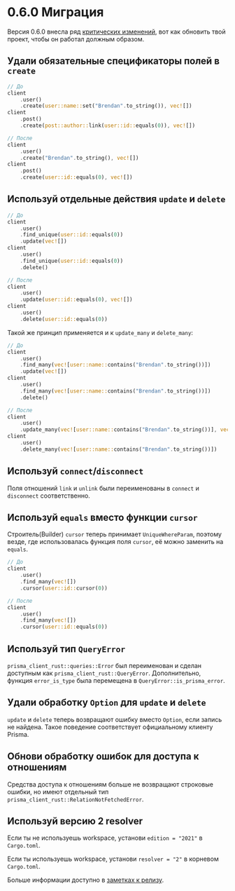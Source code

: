 # 0.6.0 Миграция

Версия 0.6.0 внесла ряд [критических изменений](https://github.com/Brendonovich/prisma-client-rust/releases/tag/0.6.0#breaking-changes), вот как обновить твой проект, чтобы он работал должным образом.

## Удали обязательные спецификаторы полей в `create`

```rust
// До
client
    .user()
    .create(user::name::set("Brendan".to_string()), vec![])
client
    .post()
    .create(post::author::link(user::id::equals(0)), vec![])

// После
client
    .user()
    .create("Brendan".to_string(), vec![])
client
    .post()
    .create(user::id::equals(0), vec![])
```

## Используй отдельные действия `update` и `delete`

```rust
// До
client
    .user()
    .find_unique(user::id::equals(0))
    .update(vec![])
client
    .user()
    .find_unique(user::id::equals(0))
    .delete()

// После
client
    .user()
    .update(user::id::equals(0), vec![])
client
    .user()
    .delete(user::id::equals(0))
```

Такой же принцип применяется и к `update_many` и `delete_many`:

```rust
// До
client
    .user()
    .find_many(vec![user::name::contains("Brendan".to_string())])
    .update(vec![])
client
    .user()
    .find_many(vec![user::name::contains("Brendan".to_string())])
    .delete()

// После
client
    .user()
    .update_many(vec![user::name::contains("Brendan".to_string())], vec![])
client
    .user()
    .delete_many(vec![user::name::contains("Brendan".to_string())])
```

## Используй `connect`/`disconnect`

Поля отношений `link` и `unlink` были переименованы в `connect` и `disconnect` соответственно.

## Используй `equals` вместо функции `cursor`

Строитель(Builder) `cursor` теперь принимает `UniqueWhereParam`, поэтому везде, где использовалась функция поля `cursor`, её можно заменить на `equals`.

```rust
// До
client
    .user()
    .find_many(vec![])
    .cursor(user::id::cursor(0))

// После
client
    .user()
    .find_many(vec![])
    .cursor(user::id::equals(0))
```

## Используй тип `QueryError`

`prisma_client_rust::queries::Error` был переименован и сделан доступным как `prisma_client_rust::QueryError`.
Дополнительно, функция `error_is_type` была перемещена в `QueryError::is_prisma_error`.

## Удали обработку `Option` для `update` и `delete`

`update` и `delete` теперь возвращают ошибку вместо `Option`, если запись не найдена.
Такое поведение соответствует официальному клиенту Prisma.

## Обнови обработку ошибок для доступа к отношениям

Средства доступа к отношениям больше не возвращают строковые ошибки, но имеют отдельный тип `prisma_client_rust::RelationNotFetchedError`.

## Используй версию 2 resolver

Если ты не используешь workspace, установи `edition = "2021"` в `Cargo.toml`.

Если ты используешь workspace, установи `resolver = "2"` в корневом `Cargo.toml`.

Больше информации доступно в [заметках к релизу](https://github.com/Brendonovich/prisma-client-rust/releases/tag/0.6.0).
